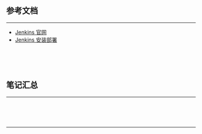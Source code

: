 ## 参考文档

---

* [Jenkins 官网](https://jenkins.io/index.html)
* [Jenkins 安装部署](https://www.jianshu.com/p/a7d7df97fe4b)



<br/><br/><br/>



## 笔记汇总

---





<br/><br/><br/>

---

